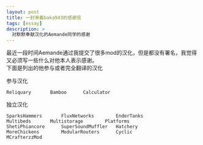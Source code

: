 ```yaml
---
layout: post
title: 一封来着baka943的感谢信
tags: [essay]
description: >
  对默默奉献汉化的Aemande同学的感谢
---
```


最近一段时间Aemande通过我提交了很多mod的汉化，但是都没有署名，我觉得又必须写一些什么对他本人表示感谢。  
下面是列出的他参与或者完全翻译的汉化

参与汉化

	Reliquary		Bamboo		Calculator

独立汉化

	SparksHammers		FluxNetworks		EnderTanks
	Multibeds		Multistorage		Platforms
	ShetiPhiancore		SuperSoundMuffler	Hatchery
	MoreChickens		ModularRouters		Cyclic
	MCrafterzzMod
